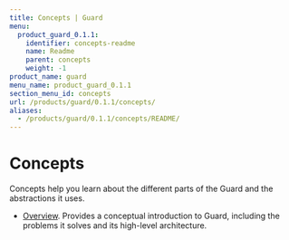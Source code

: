 ```yaml
---
title: Concepts | Guard
menu:
  product_guard_0.1.1:
    identifier: concepts-readme
    name: Readme
    parent: concepts
    weight: -1
product_name: guard
menu_name: product_guard_0.1.1
section_menu_id: concepts
url: /products/guard/0.1.1/concepts/
aliases:
  - /products/guard/0.1.1/concepts/README/
---
```


# Concepts

Concepts help you learn about the different parts of the Guard and the abstractions it uses.

- [Overview](/docs/concepts/overview.md). Provides a conceptual introduction to Guard, including the problems it solves and its high-level architecture.

